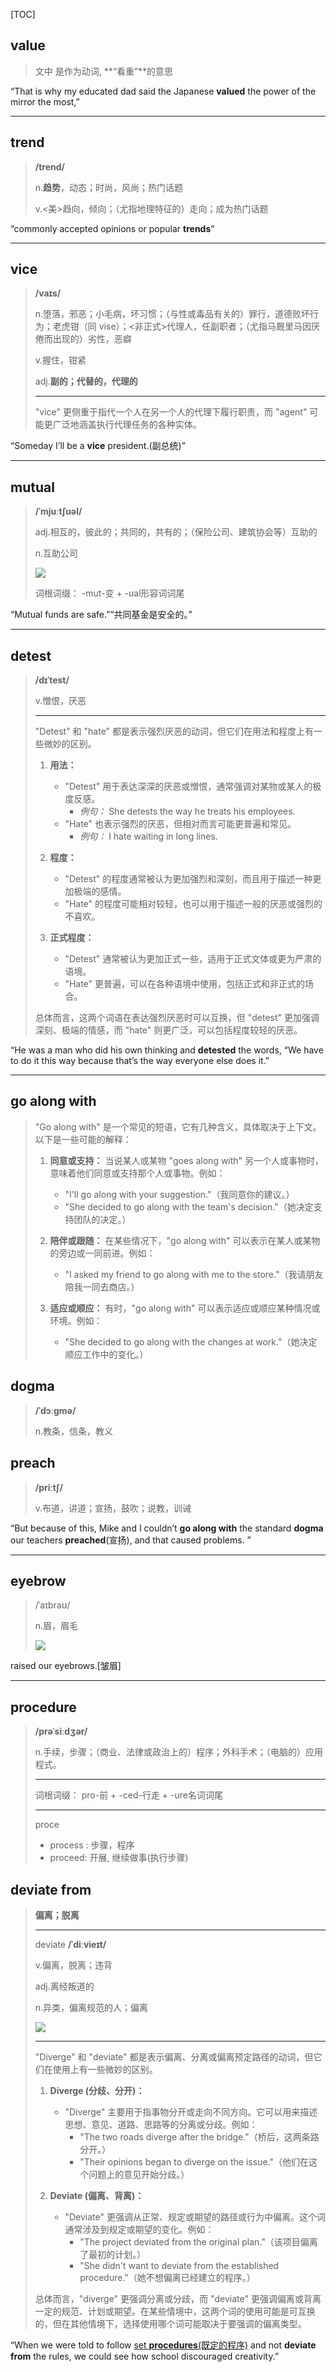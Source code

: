 [TOC]

## value

> 文中 是作为动词, **“看重”**的意思

“That is why my educated dad said the Japanese **valued** the power of the mirror the most,”

---

## trend

> **/trend/**
>
> n.**趋势**，动态；时尚，风尚；热门话题
>
> v.<美>趋向，倾向；（尤指地理特征的）走向；成为热门话题

“commonly accepted opinions or popular **trends**”

---

## vice

> **/vaɪs/**
>
> n.堕落，邪恶；小毛病，坏习惯；（与性或毒品有关的）罪行，道德败坏行为；老虎钳（同 vise）；<非正式>代理人，任副职者；（尤指马厩里马因厌倦而出现的）劣性，恶癖
>
> v.握住，钳紧
>
> adj.**副的；代替的，代理的**
>
> ---
>
> "vice" 更侧重于指代一个人在另一个人的代理下履行职责，而 "agent" 可能更广泛地涵盖执行代理任务的各种实体。

“Someday I’ll be a **vice** president.(副总统)” 

---

## mutual

> **/ˈmjuːtʃuəl/**
>
> adj.相互的，彼此的；共同的，共有的；（保险公司、建筑协会等）互助的
>
> n.互助公司
>
> ![](https://ydlunacommon-cdn.nosdn.127.net/147b1438acbe72bdc26cc8996970393c.jpg?)
>
> 词根词缀： -mut-变 + -ual形容词词尾

“Mutual funds are safe.”“共同基金是安全的。”

---

## detest

> **/dɪˈtest/**
>
> v.憎恨，厌恶
>
> ---
>
> "Detest" 和 "hate" 都是表示强烈厌恶的动词，但它们在用法和程度上有一些微妙的区别。
>
> 1. **用法：**
>    - "Detest" 用于表达深深的厌恶或憎恨，通常强调对某物或某人的极度反感。
>      - *例句：* She detests the way he treats his employees.
>    - "Hate" 也表示强烈的厌恶，但相对而言可能更普遍和常见。
>      - *例句：* I hate waiting in long lines.
>
> 2. **程度：**
>    - "Detest" 的程度通常被认为更加强烈和深刻，而且用于描述一种更加极端的感情。
>    - "Hate" 的程度可能相对较轻，也可以用于描述一般的厌恶或强烈的不喜欢。
>
> 3. **正式程度：**
>    - "Detest" 通常被认为更加正式一些，适用于正式文体或更为严肃的语境。
>    - "Hate" 更普遍，可以在各种语境中使用，包括正式和非正式的场合。
>
> 总体而言，这两个词语在表达强烈厌恶时可以互换，但 "detest" 更加强调深刻、极端的情感，而 "hate" 则更广泛，可以包括程度较轻的厌恶。

“He was a man who did his own thinking and **detested** the words, “We have to do it this way because that’s the way everyone else does it.”

---

## go along with

> "Go along with" 是一个常见的短语，它有几种含义，具体取决于上下文。以下是一些可能的解释：
>
> 1. **同意或支持：** 当说某人或某物 "goes along with" 另一个人或事物时，意味着他们同意或支持那个人或事物。例如：
>    - "I'll go along with your suggestion."（我同意你的建议。）
>    - "She decided to go along with the team's decision."（她决定支持团队的决定。）
>
> 2. **陪伴或跟随：** 在某些情况下，"go along with" 可以表示在某人或某物的旁边或一同前进。例如：
>    - "I asked my friend to go along with me to the store."（我请朋友陪我一同去商店。）
>
> 3. **适应或顺应：** 有时，"go along with" 可以表示适应或顺应某种情况或环境。例如：
>    - "She decided to go along with the changes at work."（她决定顺应工作中的变化。）
>

## dogma

> **/ˈdɔːɡmə/**
>
> n.教条，信条，教义

## preach

> **/priːtʃ/**
>
> v.布道，讲道；宣扬，鼓吹；说教，训诫

“But because of this, Mike and I couldn’t **go along with** the standard **dogma** our teachers **preached**(宣扬), and that caused problems. ”

---

## eyebrow

> /ˈaɪbraʊ/
>
> n.眉，眉毛
>
> ![](https://ydlunacommon-cdn.nosdn.127.net/d4e43202c7fcec921347adfaa5a0fb1c.jpg?)

raised our eyebrows.[皱眉]

---

## procedure

> **/prəˈsiːdʒər/**
>
> n.手续，步骤；（商业、法律或政治上的）程序；外科手术；（电脑的）应用程式。
>
> ---
>
> 词根词缀： pro-前 + -ced-行走 + -ure名词词尾
>
> ---
>
> proce
>
> - process : 步骤，程序
> - proceed: 开展, 继续做事(执行步骤)

## deviate from

> **偏离；脱离**
>
> ---
>
> deviate **/ˈdiːvieɪt/**
>
> v.偏离，脱离；违背
>
> adj.离经叛道的
>
> n.异类，偏离规范的人；偏离
>
> ![](https://ydlunacommon-cdn.nosdn.127.net/77671320e40d72064e93627f86143ba6.jpg?)
>
> ---
>
> "Diverge" 和 "deviate" 都是表示偏离、分离或偏离预定路径的动词，但它们在使用上有一些微妙的区别。
>
> 1. **Diverge (分歧、分开)：**
>    - "Diverge" 主要用于指事物分开或走向不同方向。它可以用来描述思想、意见、道路、思路等的分离或分歧。例如：
>      - "The two roads diverge after the bridge."（桥后，这两条路分开。）
>      - "Their opinions began to diverge on the issue."（他们在这个问题上的意见开始分歧。）
>
> 2. **Deviate (偏离、背离)：**
>    - "Deviate" 更强调从正常、规定或期望的路径或行为中偏离。这个词通常涉及到规定或期望的变化。例如：
>      - "The project deviated from the original plan."（该项目偏离了最初的计划。）
>      - "She didn't want to deviate from the established procedure."（她不想偏离已经建立的程序。）
>
> 总体而言，"diverge" 更强调分离或分歧，而 "deviate" 更强调偏离或背离一定的规范、计划或期望。在某些情境中，这两个词的使用可能是可互换的，但在其他情境下，选择使用哪个词可能取决于要强调的偏离类型。

“When we were told to follow <u>set **procedures**(既定的程序)</u> and not **deviate from** the rules, we could see how school discouraged creativity.”

